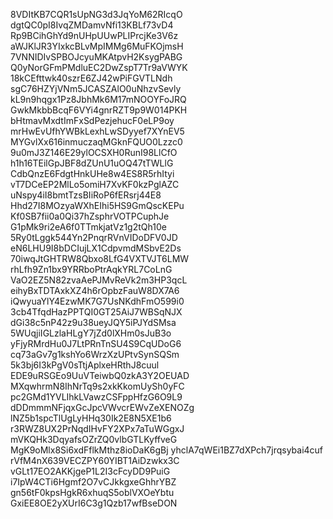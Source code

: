 8VDItKB7CQR1sUpNG3d3JqYoM62RIcqO
dgtQC0pI8IvqZMDamvNfi13KBLf73vD4
Rp9BCihGhYd9nUHpUUwPLIPrcjKe3V6z
aWJKlJR3YIxkcBLvMpIMMg6MuFKOjmsH
7VNNIDIvSPBOJcyuMKAtpvH2KsygPABG
Q0yNorGFmPMdluEC2DwZspT7Tr9aVWYK
18kCEfttwk40szrE6ZJ42wPiFGVTLNdh
sgC76HZYjVNm5JCASZAlO0uNhzvSevly
kL9n9hqgx1Pz8JbhMk6M17mNOOYFoJRQ
GwkMkbbBcqF6VYi4gnrRZT9p9W014PKH
bHtmavMxdtImFxSdPezjehucF0eLP9oy
mrHwEvUfhYWBkLexhLwSDyyef7XYnEV5
MYGvlXx616inmuczaqMGknFQUO0Lzzc0
9u0mJ3Z146E29ylOCSXH0RunI98LlCfO
h1h16TEilGpJBF8dZUnU1uOQ47tTWLlG
CdbQnzE6FdgtHnkUHe8w4ES8R5rhItyi
vT7DCeEP2MlLo5omiH7XvKF0kzPglAZC
uNspy4iI8bmtTzsBIiRoP6fERsrj44E8
Hhd27I8MOzyaWXhEIhi5HS9GmQscKEPu
Kf0SB7fii0a0Qi37hZsphrVOTPCuphJe
G1pMk9ri2eA6f0TTmkjatVz1g2tQh10e
5Ry0tLggk544Yn2PnqrRVnVIDoDFV0JD
eN6LHU9I8bDCIujLX1CdpvmdMSbvE2Ds
70iwqJtGHTRW8Qbxo8LfG4VXTVJT6LMW
rhLfh9Zn1bx9YRRboPtrAqkYRL7CoLnG
VaO2EZ5N82zvaAePJMvReVk2m3HP3qcL
eihyBxTDTAxkXZ4h6rOpbzFauW8DX7A6
iQwyuaYlY4EzwMK7G7UsNKdhFmO599i0
3cb4TfqdHazPPTQI0GT25AiJ7WBSqNJX
dGi38c5nP42z9u38ueyJQY5iPJYdSMsa
5WUqjiIGLzlaHLgY7jZd0lXHm0sJuB3o
yFjyRMrdHu0J7LtPRnTnSU4S9CqUDoG6
cq73aGv7g1kshYo6WrzXzUPtvSynSQSm
5k3bj6I3kPgV0sTtjAplxeHRthJ8cuul
EDE9uRSGEo9UuVTeiwbQ0zkA3Y2OEUAD
MXqwhrmN8IhNrTq9s2xkKkomUySh0yFC
pc2GMd1YVLIhkLVawzCSFppHfzG6O9L9
dDDmmmNFjqxGcJpcVWvcrEWvZeXENOZg
lNZ5b1spcTlUgLyHHq30Ik2E8N5XE1b6
r3RWZ8UX2PrNqdIHvFY2XPx7aTuWGgxJ
mVKQHk3DqyafsOZrZQ0vlbGTLKyffveG
MgK9oMlx8Si6xdFflkMthz8ioDaK6gBj
yhclA7qWEi1BZ7dXPch7jrqsybai4cuf
rVfM4nX639VECZPY60YIBT1AiDzwkx3C
vGLt17EO2AKKjgeP1L2I3cFcyDD9PuiG
i7IpW4CTi6Hgmf2O7vCJkkgxeGhhrYBZ
gn56tF0kpsHgkR6xhuqS5oblVXOeYbtu
GxiEE8OE2yXUrI6C3g1Qzb17wfBseDON
